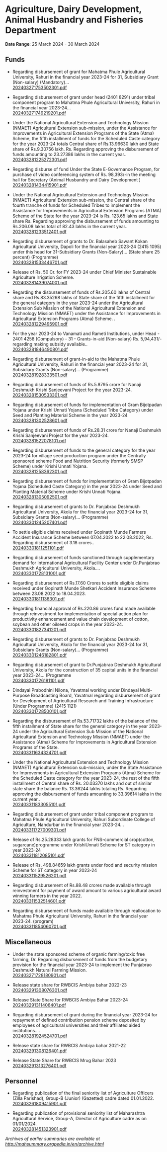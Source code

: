 # Agriculture, Dairy Development, Animal Husbandry and Fisheries Department

**Date Range**: 25 March 2024 - 30 March 2024


## Funds
- Regarding disbursement of grant for Mahatma Phule Agricultural University, Rahuri in the financial year 2023-24 for 31, Subsidiary Grant (Non-salary) (Mandatory)...\
  [202403271753502301.pdf](https://gr.maharashtra.gov.in/Site/Upload/Government%20Resolutions/English/202403271753502301.pdf)

- Regarding disbursement of grant under head (2401 8291) under tribal component program to Mahatma Phule Agricultural University, Rahuri in the financial year 2023-24...\
  [202403271749219201.pdf](https://gr.maharashtra.gov.in/Site/Upload/Government%20Resolutions/English/202403271749219201.pdf)

- Under the National Agricultural Extension and Technology Mission (NMAET) Agricultural Extension sub-mission, under the Assistance for Improvements in Agricultural Extension Programs of the State (Atma) Scheme, the fifth installment of funds for the Scheduled Caste category for the year 2023-24 totals Central share of Rs.13.96630 lakh and State share of Rs.9.30756 lakh. Rs. Regarding approving the disbursement of funds amounting to 23.27386 lakhs in the current year..\
  [202403281225272301.pdf](https://gr.maharashtra.gov.in/Site/Upload/Government%20Resolutions/English/202403281225272301....pdf)

- Regarding disburse of fund Under the State E-Governance Program, for purchase of video conferencing system of Rs. 98,393/-in the meeting hall for  Secretary (Animal Husbandry and Dairy Development )\
  [202403281434415901.pdf](https://gr.maharashtra.gov.in/Site/Upload/Government%20Resolutions/English/202403281434415901....pdf)

- Under the National Agricultural Extension and Technology Mission (NMAET) Agricultural Extension sub-mission, the Central share of the fourth tranche of funds for Scheduled Tribes to implement the Assistance for Improvements in Agricultural Extension Programs (ATMA) Scheme of the State for the year 2023-24 is Rs. 123.65 lakhs and State share Rs. Regarding approving the disbursement of funds amounting to Rs.206.08 lakhs total of 82.43 lakhs in the current year..\
  [202403281233512401.pdf](https://gr.maharashtra.gov.in/Site/Upload/Government%20Resolutions/English/202403281233512401....pdf)

- Regarding disbursement of grants to Dr. Balasaheb Sawant Kokan Agricultural University, Dapoli for the financial year 2023-24 (2415 1095) under this head for 31-Subsidiary Grants (Non-Salary)... (State share 25 percent) (Programme)\
  [202403281533446701.pdf](https://gr.maharashtra.gov.in/Site/Upload/Government%20Resolutions/English/202403281533446701.pdf)

- Release of Rs. 50 Cr. for FY 2023-24 under Chief Minister Sustainable Agriculture Irrigation Scheme.\
  [202403281439074001.pdf](https://gr.maharashtra.gov.in/Site/Upload/Government%20Resolutions/English/202403281439074001.pdf)

- Regarding the disbursement of funds of Rs.205.60 lakhs of Central share and Rs.83.35268 lakhs of State share of the fifth installment for the general category in the year 2023-24 under the Agricultural Extension Sub Mission of the National Agricultural Extension and Technology Mission (NMAET) under the Assistance for Improvements in Agricultural Extension Programs (Atma) Scheme. .\
  [202403281229495901.pdf](https://gr.maharashtra.gov.in/Site/Upload/Government%20Resolutions/English/202403281229495901.pdf)

- For the year 2023-24 to Vanamati and Rameti Institutions, under Head - 2401 4258 (Compulsory) - 31 - Grants-in-aid (Non-salary) Rs. 5,94,431/- regarding making subsidy available..\
  [202403281846490801.pdf](https://gr.maharashtra.gov.in/Site/Upload/Government%20Resolutions/English/202403281846490801.pdf)

- Regarding disbursement of grant-in-aid to the Mahatma Phule Agricultural University, Rahuri in the financial year 2023-24 for 31, Subsidiary Grants (Non-salary)... (Programme)\
  [202403281928333501.pdf](https://gr.maharashtra.gov.in/Site/Upload/Government%20Resolutions/English/202403281928333501.pdf)

- Regarding disbursement of funds of Rs.5.8795 crore for Nanaji Deshmukh Krishi Sanjeevani Project for the year 2023-24.\
  [202403281530533301.pdf](https://gr.maharashtra.gov.in/Site/Upload/Government%20Resolutions/English/202403281530533301.pdf)

- Regarding disbursement of funds for implementation of Gram Bijotpadan Yojana under Krishi Unnati Yojana (Scheduled Tribe Category) under Seed and Planting Material Scheme in the year 2023-24\
  [202403281302528601.pdf](https://gr.maharashtra.gov.in/Site/Upload/Government%20Resolutions/English/202403281302528601.pdf)

- Regarding disbursement of funds of Rs.28.31 crore for Nanaji Deshmukh Krishi Sanjeevani Project for the year 2023-24.\
  [202403281522078101.pdf](https://gr.maharashtra.gov.in/Site/Upload/Government%20Resolutions/English/202403281522078101.pdf)

- Regarding disbursement of funds to the general category for the year 2023-24 for village seed production program under the Centrally sponsored scheme Food and Nutrition Security (formerly SMSP Scheme) under Krishi Unnati Yojana.\
  [202403281258362301.pdf](https://gr.maharashtra.gov.in/Site/Upload/Government%20Resolutions/English/202403281258362301.pdf)

- Regarding disbursement of funds for implementation of Gram Bijotpadan Yojana (Scheduled Caste Category) in the year 2023-24 under Seed and Planting Material Scheme under Krishi Unnati Yojana.\
  [202403281305092501.pdf](https://gr.maharashtra.gov.in/Site/Upload/Government%20Resolutions/English/202403281305092501.pdf)

- Regarding disbursement of grants to Dr. Panjabrao Deshmukh Agricultural University, Akola for the financial year 2023-24 for 31, Subsidiary Grants (Non-salary)... (Programme)\
  [202403301245207401.pdf](https://gr.maharashtra.gov.in/Site/Upload/Government%20Resolutions/English/202403301245207401.pdf)

- To settle eligible claims received under Gopinath Munde Farmers Accident Insurance Scheme between 07.04.2022 to 22.08.2022, Rs. Regarding disbursement of 3.18 crores..\
  [202403301811251101.pdf](https://gr.maharashtra.gov.in/Site/Upload/Government%20Resolutions/English/202403301811251101.pdf)

- Regarding disbursement of funds sanctioned through supplementary demand for International Agricultural Facility Center under Dr.Punjabrao Deshmukh Agricultural University, Akola....\
  [202403301728131001.pdf](https://gr.maharashtra.gov.in/Site/Upload/Government%20Resolutions/English/202403301728131001.pdf)

- Regarding disbursement of Rs.17.60 Crores to settle eligible claims received under Gopinath Munde Shetkari Accident Insurance Scheme between 23.08.2022 to 18.04.2023.\
  [202403301811136301.pdf](https://gr.maharashtra.gov.in/Site/Upload/Government%20Resolutions/English/202403301811136301.pdf)

- Regarding financial approval of Rs.220.86 crores fund made available through reinvestment for implementation of special action plan for productivity enhancement and value chain development of cotton, soybean and other oilseed crops in the year 2023-24.\
  [202403301827341201.pdf](https://gr.maharashtra.gov.in/Site/Upload/Government%20Resolutions/English/202403301827341201.pdf)

- Regarding disbursement of grants to Dr. Panjabrao Deshmukh Agricultural University, Akola for the financial year 2023-24 for 31, Subsidiary Grants (Non-salary)... (Programme)\
  [202403301246182801.pdf](https://gr.maharashtra.gov.in/Site/Upload/Government%20Resolutions/English/202403301246182801.pdf)

- Regarding disbursement of grant to Dr.Punjabrao Deshmukh Agricultural University, Akola for the construction of 35 capital units in the financial year 2023-24... (Programme\
  [202403301726181101.pdf](https://gr.maharashtra.gov.in/Site/Upload/Government%20Resolutions/English/202403301726181101.pdf)

- Dindayal Prabodhini Nilona, Yavatmal working under Dindayal Multi-Purpose Broadcasting Board, Yavatmal regarding disbursement of grant for Development of Agricultural Research and Training Infrastructure (Under Programme) (2415 1121)\
  [202403301728500101.pdf](https://gr.maharashtra.gov.in/Site/Upload/Government%20Resolutions/English/202403301728500101.pdf)

- Regarding the disbursement of Rs.53.71732 lakhs of the balance of the fifth installment of State share for the general category in the year 2023-24 under the Agricultural Extension Sub Mission of the National Agricultural Extension and Technology Mission (NMAET) under the Assistance (Atma) Scheme for Improvements in Agricultural Extension Programs of the State.\
  [202403311634324701.pdf](https://gr.maharashtra.gov.in/Site/Upload/Government%20Resolutions/English/202403311634324701.pdf)

- Under the National Agricultural Extension and Technology Mission (NMAET) Agricultural Extension sub-mission, under the State Assistance for Improvements in Agricultural Extension Programs (Atma) Scheme for the Scheduled Caste category for the year 2023-24, the rest of the fifth installment of Central share of Rs. 20.03370 lakhs and out of similar state share the balance Rs. 13.36244 lakhs totaling Rs. Regarding approving the disbursement of funds amounting to 33.39614 lakhs in the current year..\
  [202403311833055101.pdf](https://gr.maharashtra.gov.in/Site/Upload/Government%20Resolutions/English/202403311833055101....pdf)

- Regarding disbursement of grant under tribal component program to Mahatma Phule Agricultural University, Rahuri Subordinate College of Agriculture, Nandurbar in the financial year 2023-24...\
  [202403311727009301.pdf](https://gr.maharashtra.gov.in/Site/Upload/Government%20Resolutions/English/202403311727009301.pdf)

- Release of Rs.25.28333 lakh grants for FNS-commercial crop(cotton, sugarcane)programme under KrishiUnnati Scheme for ST category in year 2023-24\
  [202403311812085101.pdf](https://gr.maharashtra.gov.in/Site/Upload/Government%20Resolutions/English/202403311812085101.pdf)

- Release of Rs. 498.84659 lakh grants under food and security mission Scheme for ST category in year 2023-24\
  [202403311529526201.pdf](https://gr.maharashtra.gov.in/Site/Upload/Government%20Resolutions/English/202403311529526201.pdf)

- Regarding disbursement of Rs.88.48 crores made available through reinvestment for payment of award amount to various agricultural award winning farmers in the year 2022.\
  [202403311532514601.pdf](https://gr.maharashtra.gov.in/Site/Upload/Government%20Resolutions/English/202403311532514601.pdf)

- Regarding disbursement of funds made available through reallocation to Mahatma Phule Agricultural University, Rahuri in the financial year 2023-24. (program)\
  [202403311854060701.pdf](https://gr.maharashtra.gov.in/Site/Upload/Government%20Resolutions/English/202403311854060701.pdf)

## Miscellaneous
- Under the state sponsored scheme of organic farming/toxic free farming, Dr. Regarding disbursement of funds from the budgetary provision for the financial year 2023-24 to implement the Punjabrao Deshmukh Natural Farming Mission.\
  [202403271728180901.pdf](https://gr.maharashtra.gov.in/Site/Upload/Government%20Resolutions/English/202403271728180901.pdf)

- Release state share for RWBCIS Ambiya bahar 2022-23\
  [202403291308076301.pdf](https://gr.maharashtra.gov.in/Site/Upload/Government%20Resolutions/English/202403291308076301.pdf)

- Release State Share for RWBCIS Ambiya Bahar 2023-24\
  [202403291311406401.pdf](https://gr.maharashtra.gov.in/Site/Upload/Government%20Resolutions/English/202403291311406401.pdf)

- Regarding disbursement of grant during the financial year 2023-24 for repayment of defined contribution pension scheme deposited by employees of agricultural universities and their affiliated aided institutions....\
  [202403281924524701.pdf](https://gr.maharashtra.gov.in/Site/Upload/Government%20Resolutions/English/202403281924524701.pdf)

- Release state share for RWBCIS Ambiya bahar 2021-22\
  [202403291308126401.pdf](https://gr.maharashtra.gov.in/Site/Upload/Government%20Resolutions/English/202403291308126401.pdf)

- Release State Share for RWBCIS Mrug Bahar 2023\
  [202403291313276401.pdf](https://gr.maharashtra.gov.in/Site/Upload/Government%20Resolutions/English/202403291313276401.pdf)

## Personnel
- Regarding publication of the final seniority list of Agriculture Officers (Zilla Parishad), Group-B (Junior) (Gazetted) cadre dated 01.01.2022.\
  [202403261809415901.pdf](https://gr.maharashtra.gov.in/Site/Upload/Government%20Resolutions/English/202403261809415901.pdf)

- Regarding publication of provisional seniority list of Maharashtra Agricultural Service, Group-A, Director of Agriculture cadre as on 01/01/2024.\
  [202403281451323901.pdf](https://gr.maharashtra.gov.in/Site/Upload/Government%20Resolutions/English/202403281451323901.pdf)


*Archives of earlier summaries are available at http://mahsummary.orgpedia.in/en/archive.html*